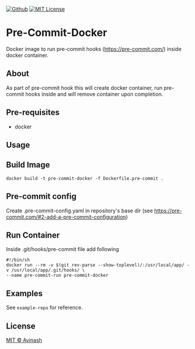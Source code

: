 [![Github](https://img.shields.io/badge/GitHub-100000?style=flat-sqaure&logo=github&logoColor=white)](https://github.com/Viwarrior/pre-commit-docker)
[![MIT License](http://img.shields.io/badge/license-MIT-blue.svg?style=flat-square)](https://github.com/Viwarrior/pre-commit-docker/blob/main/LICENSE)

# **Pre-Commit-Docker**
Docker image to run pre-commit hooks (https://pre-commit.com/) inside docker container.

## About
As part of pre-commit hook this will create docker container, run pre-commit hooks inside and will remove container
upon completion. 

## Pre-requisites
* docker

## **Usage**

## Build Image
```
docker build -t pre-commit-docker -f Dockerfile.pre-commit .
```

## Pre-commit config
 Create .pre-commit-config.yaml in repository's base dir (see https://pre-commit.com/#2-add-a-pre-commit-configuration)


## Run Container
Inside .git/hooks/pre-commit file add following
```
#!/bin/sh
docker run --rm -v $(git rev-parse --show-toplevel)/:/usr/local/app/ -v /usr/local/app/.git/hooks/ \
--name pre-commit-run pre-commit-docker
```

## Examples
See `example-repo` for reference.

## License

[MIT © Avinash](./LICENSE)